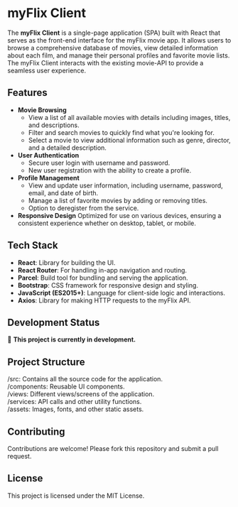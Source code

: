# myFlix Client

The **myFlix Client** is a single-page application (SPA) built with React that serves as the front-end interface for the myFlix movie app. It allows users to browse a comprehensive database of movies, view detailed information about each film, and manage their personal profiles and favorite movie lists. The myFlix Client interacts with the existing movie-API to provide a seamless user experience.

## Features

- **Movie Browsing**
  - View a list of all available movies with details including images, titles, and descriptions.
  - Filter and search movies to quickly find what you're looking for.
  - Select a movie to view additional information such as genre, director, and a detailed description.
- **User Authentication**
  - Secure user login with username and password.
  - New user registration with the ability to create a profile.
- **Profile Management**
  - View and update user information, including username, password, email, and date of birth.
  - Manage a list of favorite movies by adding or removing titles.
  - Option to deregister from the service.
- **Responsive Design**
  Optimized for use on various devices, ensuring a consistent experience whether on desktop, tablet, or mobile.

## Tech Stack

- **React**: Library for building the UI.
- **React Router**: For handling in-app navigation and routing.
- **Parcel**: Build tool for bundling and serving the application.
- **Bootstrap**: CSS framework for responsive design and styling.
- **JavaScript (ES2015+)**: Language for client-side logic and interactions.
- **Axios**: Library for making HTTP requests to the myFlix API.

## Development Status

🚧 **This project is currently in development.**

## Project Structure

/src: Contains all the source code for the application. <br>
/components: Reusable UI components. <br>
/views: Different views/screens of the application. <br>
/services: API calls and other utility functions. <br>
/assets: Images, fonts, and other static assets. <br>

## Contributing

Contributions are welcome! Please fork this repository and submit a pull request.

## License

This project is licensed under the MIT License.
